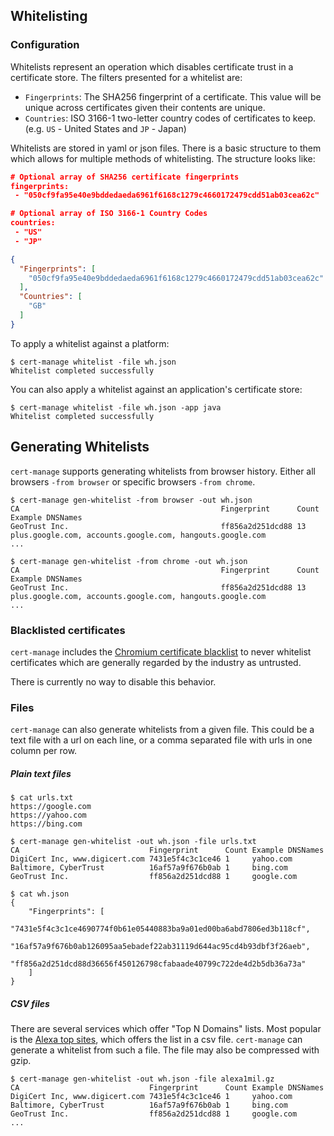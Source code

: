 ## Whitelisting

### Configuration

Whitelists represent an operation which disables certificate trust in a certificate store. The filters presented for a whitelist are:

- `Fingerprints`: The SHA256 fingerprint of a certificate. This value will be unique across certificates given their contents are unique.
- `Countries`: ISO 3166-1 two-letter country codes of certificates to keep. (e.g. `US` - United States and `JP` - Japan)

Whitelists are stored in yaml or json files. There is a basic structure to them which allows for multiple methods of whitelisting. The structure looks like:

```json
# Optional array of SHA256 certificate fingerprints
fingerprints:
 - "050cf9fa95e40e9bddedaeda6961f6168c1279c4660172479cdd51ab03cea62c"

# Optional array of ISO 3166-1 Country Codes
countries:
 - "US"
 - "JP"
```

```json
{
  "Fingerprints": [
    "050cf9fa95e40e9bddedaeda6961f6168c1279c4660172479cdd51ab03cea62c"
  ],
  "Countries": [
    "GB"
  ]
}
```

To apply a whitelist against a platform:

```
$ cert-manage whitelist -file wh.json
Whitelist completed successfully
```

You can also apply a whitelist against an application's certificate store:

```
$ cert-manage whitelist -file wh.json -app java
Whitelist completed successfully
```


## Generating Whitelists

`cert-manage` supports generating whitelists from browser history. Either all browsers `-from browser` or specific browsers `-from chrome`.

```
$ cert-manage gen-whitelist -from browser -out wh.json
CA                                             Fingerprint      Count Example DNSNames
GeoTrust Inc.                                  ff856a2d251dcd88 13    plus.google.com, accounts.google.com, hangouts.google.com
...

$ cert-manage gen-whitelist -from chrome -out wh.json
CA                                             Fingerprint      Count Example DNSNames
GeoTrust Inc.                                  ff856a2d251dcd88 13    plus.google.com, accounts.google.com, hangouts.google.com
...
```

### Blacklisted certificates

`cert-manage` includes the [Chromium certificate blacklist](https://chromium.googlesource.com/chromium/src/+/master/net/data/ssl/blacklist/) to never whitelist certificates which are generally regarded by the industry as untrusted.

There is currently no way to disable this behavior.

### Files

`cert-manage` can also generate whitelists from a given file. This could be a text file with a url on each line, or a comma separated file with urls in one column per row.

##### Plain text files

```
$ cat urls.txt
https://google.com
https://yahoo.com
https://bing.com

$ cert-manage gen-whitelist -out wh.json -file urls.txt
CA                             Fingerprint      Count Example DNSNames
DigiCert Inc, www.digicert.com 7431e5f4c3c1ce46 1     yahoo.com
Baltimore, CyberTrust          16af57a9f676b0ab 1     bing.com
GeoTrust Inc.                  ff856a2d251dcd88 1     google.com

$ cat wh.json
{
    "Fingerprints": [
        "7431e5f4c3c1ce4690774f0b61e05440883ba9a01ed00ba6abd7806ed3b118cf",
        "16af57a9f676b0ab126095aa5ebadef22ab31119d644ac95cd4b93dbf3f26aeb",
        "ff856a2d251dcd88d36656f450126798cfabaade40799c722de4d2b5db36a73a"
    ]
}
```


##### CSV files

There are several services which offer "Top N Domains" lists. Most popular is the [Alexa top sites](https://www.alexa.com/topsites), which offers the list in a csv file. `cert-manage` can generate a whitelist from such a file. The file may also be compressed with gzip.

```
$ cert-manage gen-whitelist -out wh.json -file alexa1mil.gz
CA                             Fingerprint      Count Example DNSNames
DigiCert Inc, www.digicert.com 7431e5f4c3c1ce46 1     yahoo.com
Baltimore, CyberTrust          16af57a9f676b0ab 1     bing.com
GeoTrust Inc.                  ff856a2d251dcd88 1     google.com
...
```
